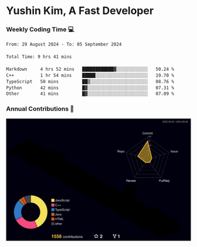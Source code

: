 # Yushin Kim, A Fast Developer

### Weekly Coding Time 💻

<!--START_SECTION:waka-->

```txt
From: 29 August 2024 - To: 05 September 2024

Total Time: 9 hrs 41 mins

Markdown     4 hrs 52 mins   ████████████▓░░░░░░░░░░░░   50.24 %
C++          1 hr 54 mins    █████░░░░░░░░░░░░░░░░░░░░   19.70 %
TypeScript   50 mins         ██▒░░░░░░░░░░░░░░░░░░░░░░   08.76 %
Python       42 mins         █▓░░░░░░░░░░░░░░░░░░░░░░░   07.31 %
Other        41 mins         █▓░░░░░░░░░░░░░░░░░░░░░░░   07.09 %
```

<!--END_SECTION:waka-->

### Annual Contributions 🏃

![](./profile-3d-contrib/profile-night-rainbow.svg)
